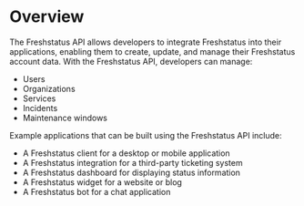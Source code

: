 # Overview

The Freshstatus API allows developers to integrate Freshstatus into their applications, enabling them to create, update, and manage their Freshstatus account data. With the Freshstatus API, developers can manage:

- Users
- Organizations
- Services
- Incidents
- Maintenance windows

Example applications that can be built using the Freshstatus API include:

- A Freshstatus client for a desktop or mobile application
- A Freshstatus integration for a third-party ticketing system
- A Freshstatus dashboard for displaying status information
- A Freshstatus widget for a website or blog
- A Freshstatus bot for a chat application
